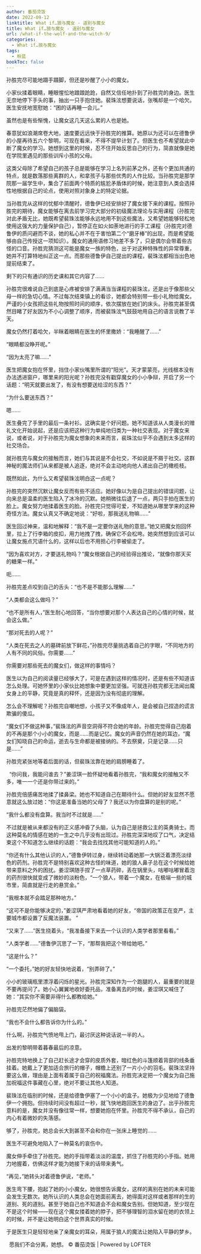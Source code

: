 ```yaml
---
author: 番茄烫饭
date: 2022-09-12
linktitle: What if…狼与魔女 - 道别与魔女
title: What if…狼与魔女 - 道别与魔女
url: /what-if-the-wolf-and-the-witch-9/
categories:
  - What if…狼与魔女
tags:
  - 粉蓝
bookToc: false
---
```


孙胜完尽可能地蹑手蹑脚，但还是吵醒了小小的魔女。

<!--more-->

小家伙揉着眼睛，睡眼惺忪地踉踉跄跄，自然又信任地扑到了孙胜完的身边。医生无奈地停下手头的事，抽出一只手抱住她。裴珠泫想要说话，张嘴却是一个哈欠。医生安抚地宽慰她：“困的话再睡一会儿。”

虽然也是有些惭愧，让魔女这几天这么累的人也是她。

春意犹如浪潮席卷大地，速度要远远快于孙胜完的推算。她原以为还可以在德鲁伊的小屋再待五六个黎明，可现在看来，不得不提早计划了。但医生也不希望就此中断了魔女的学习。她想到这里的时候，忍不住开始反思自己的行为，简直就像是她在学院里遇见的那些训斥小孩的父母。

这类父母除了希望自己的孩子总是能够在学习上名列前茅之外，还有个更加共通的特点，就是数落那些离群的人，和拿孩子与那些优秀的人作比较。当孙胜完是那学院那一届学生中，集合了前面两个特质的尴尬矛盾体的时候，她注意到人类会选择性地根据自己的论点，使用对照对象身上的特定论据。

当孙胜完从这样的忧郁中清醒时，德鲁伊已经安排好了魔女接下来的课程。按照孙胜完的期待，魔女能够在离去前学习完大部分的初级魔法理论与实用课程（孙胜完对此矛盾无比，她既希望裴珠泫能够永远地用不到这些魔法，又希望她能够轻松地使用这强大的力量保护自己），暂停正在如火如荼地进行的手工课程（孙胜完对德鲁伊的质问避而不谈，她的私心并不在于害怕第二个“磨牙棒”的出现，而是希望能够由自己传授这一项知识）。魔女的通用语修习地差不多了，只是偶尔会带着些古怪的口音。孙胜完猜测这可能是魔女一族的特色，出于对这种特殊性的异常尊重，她并不打算特地纠正这一点。而那些德鲁伊自己提出的课程，裴珠泫都相当出色地提前结束了。

剩下的只有通识的历史课和其它内容了……

孙胜完很难说自己到底是心疼被安排了满满当当课程的裴珠泫，还是出于像那些父母一样的急切心情。不过每次结束镇上的看诊，她都会特别带一些小礼物给魔女。严谨的小女孩把这些礼物按照时间的顺序，依次摆放在她们的床头。孙胜完甚至偶然目睹了好友因为不小心调整了顺序，而被裴珠泫气鼓鼓地用自己的语言说教了半天。

魔女仍然打着哈欠，半眯着眼睛在医生的怀里撒娇：“我睡醒了……”

“眼睛都没睁开呢。”

“因为太亮了嘛……”

医生把魔女抱在怀里，挡住小家伙嘴里所谓的“阳光”。天才蒙蒙亮，光线根本没有办法透进窗户，哪里来的阳光呢？孙胜完没有戳穿魔女的小小争辩，开启了另一个话题：“明天就要出发了，有没有想要送给涩的东西？”

“为什么要送东西？”

嗯……

医生叠完了手里的最后一条衬衫。这确实是个好问题。她不知道该从人类漫长的赠礼文化开始说起，还是应该把这种行为单纯地归类为一种社交表现。对于魔女来说，或者说，对于孙胜完为魔女想象的未来而言，裴珠泫似乎不会遇到太多这样的社交场合。

就孙胜完与魔女的接触而言，她们与其说是不会社交，不如说是不屑于社交。这群神秘的魔法师们从来都是被人追逐，绝对不会主动地向他人递出自己的橄榄枝。

既然如此，为什么又希望裴珠泫明白这一点呢？

孙胜完的突然沉默让魔女反而有些不适应。她好像以为是自己提出的错误问题，让向来总是温柔的医生陷入了冰冷的沉默。她稍微往后退了一点，两只手拍在医生的脸上。魔女努力地揉着医生的脸。孙胜完只觉得可爱，不知道她从哪里学来的这种奇怪方法。魔女认真又不确定地说：“好啦，那我送礼物嘛……”

医生回过神来，温和地解释：“我不是一定要你送礼物的意思。”她又把魔女抱回怀里，拉上了行李箱的皮扣，用力地拽了拽，确保它不会松垮。她突然想到应该可以让魔女施点咒语什么的，这样以后也不用担心行李被偷走了。

“因为喜欢对方，才要送礼物吗？”魔女根据自己的经验得出推论，“就像你那天买的糖果一样。”

呃……

孙胜完差点咬到自己的舌头：“也不是不能那么理解……”

“人类都会这么做吗？”

“也不是所有人，”医生耐心地回答，“当你想要对那个人表达自己的心情的时候，就会这么做。”

“那对死去的人呢？”

“人类在死去之人的墓碑前放下鲜花，”孙胜完尽量挑选着自己的字眼，“不同地方的人有不同的风俗。你需要……”

你需要对那些死去的魔女们，做这样的事情吗？

医生以为自己的阅读量已经够大了，可是在遇到这样的情况时，还是有些不知道该怎么处理。可她怀里的小家伙比她想象中要更加坚强。可就连孙胜完都无法闻出魔女身上的平静，究竟是真的释怀，还是因为没有彻底的理解。

怎么会不理解呢？孙胜完自嘲地想，小孩子又不像成年人，是会被自己捏造的谎言欺骗的傻瓜。

“魔女们不做这种事，”裴珠泫的声音空洞得不符合她的年龄。孙胜完觉得自己抱着的不再是那个小小的魔女，而是……而是记忆。魔女的声音仍然在她的耳边，“魔女们知晓自己的命运，逝去与生命都是被接纳的。不去祭奠，只是记录……只是……”

孙胜完紧张地等着后面的话，但裴珠泫靠在她的肩膀睡着了。


 
“你问我，我能问谁去？”姜涩琪一脸怀疑地看着孙胜完，“我和魔女的接触又不多，唯一一个还是你带过来的。”

孙胜完倍感痛苦地揉了揉鼻梁。她也不知道自己在期待什么。但她的好友显然不愿意就这么放过她：“你这是准备当她的父母了？我还以为你盘算的是别的呢。”

“我什么都没有盘算。我当时不过就是……”

不过就是被从来都没有的正义感冲昏了头脑，认为自己是拯救公主的英勇骑士。而这种莫名的情感在她的一生之中几乎没有出现过。孙胜完深深地叹了口气，决定结束这个不知道怎么继续的话题：“我会去找找其他可能知道的人的。”

“你还有什么其他认识的人，”德鲁伊转过身，继续转动着她那一大锅泛着漂亮淡绿色的药剂。孙胜完不是特别喜欢这种古怪的味道，她的狼人鼻子总在这个时候给她带来意料之外的困扰。姜涩琪随手捏了一点草药碎，丢在锅里头，咕嘟咕嘟冒着泡的药剂很快就变成了微妙的淡粉色，“一个狼人，带着一个魔女，在极端一些的城市里，简直就是行走的悬赏金。”

“我根本就不会踏足那种地方。”

“这可不是你能够决定的，”姜涩琪严肃地看着她的好友，“帝国的政策正在变严，主要城市都设置了反魔法装置。 ”

“又来了……”医生挠着头，“我准备接下来去一个认识的人类学者那里看看。”

“人类学者……”德鲁伊沉思了一下，“那帮我把这个带给她吧。”

“这是什么？”

“一个委托，”她的好友轻快地说着，“别弄碎了。”

小小的玻璃瓶里漂浮着闪烁的星光。孙胜完深知作为一个跑腿的人，最重要的就是不要再提问了。她小心翼翼地收好委托品，准备离去的时候，姜涩琪又喊住了她：“其实你不需要非得什么都教给她。”

孙胜完茫然地偏了偏脑袋。

“我也不会什么都告诉你为什么的。”

什么啊，孙胜完气愤地甩上门，最讨厌这种说话说一半的人。
 


出发的黎明带着暮春最后的凉意。

孙胜完特地换上了自己赶长途才会穿的皮质外套，暗红色的斗篷顺着背部的线条垂挂着。她戴上了更加适合旅行的帽子，帽檐上还别了一片小小的羽毛。裴珠泫坚持要这么做，理由是上面有着属于自己的祝福魔法。孙胜完决定把一个魔女为自己施加祝福这件事藏在心里，绝对不要让其他人知道。

裴珠泫在临别的时候，还是给德鲁伊塞了一个小小的盒子。她极为少见地给了德鲁伊一个拥抱。但持续时间没有超过一秒，就飞快地跑回医生的身边了。出乎孙胜完意料的是，魔女并没有像往常一样，想要她抱在怀里。孙胜完不得不承认，自己的内心有着微妙的失落感。

够了，孙胜完，她总会长大到甚至不会和你在一张床上睡觉的……

医生不可避免地陷入了一种莫名的哀伤中。

魔女伸手牵住了孙胜完。她的手指带着淡淡的温度，抓住了孙胜完的小手指。她用力地握着，仿佛这样才能为她接下来的话带来勇气。

“再见，”她转头对着德鲁伊说，“老师。”
 


医生弯下腰，抱起了她的小小魔女。她很想告诉魔女，这样的离别在她的未来可能会发生无数次。她所认识的人类总会在她面前离去，她得面对这样或者那样的生的道别、死的道别。甚至于她自己也不知道会不会和魔女告别。但她知道，至少现在不是这个时候——现在这个魔女搂着她的脖子，把不够理智的泪水留在她的衣领上的时候，并不是让她明白这个世界真实的时候。

于是医生只是轻轻地亲了亲魔女的耳朵，用属于狼人的魔法让她陷入平静的梦乡。


 
愿我们不会分离，她想。
© 番茄烫饭 | Powered by LOFTER
